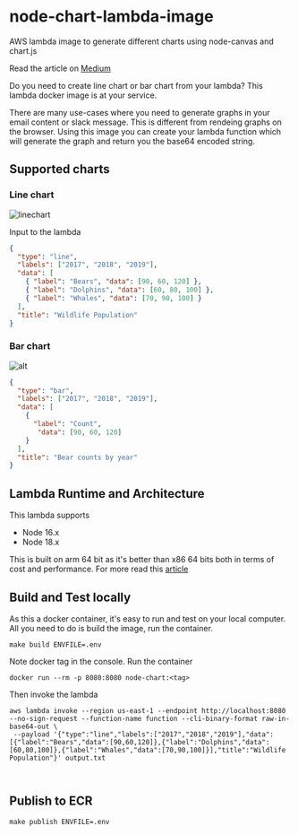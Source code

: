 # node-chart-lambda-image

AWS lambda image to generate different charts using node-canvas and chart.js

Read the article on [Medium](https://mithundotdas.medium.com/deploy-chartjs-node-canvas-to-aws-lambda-using-docker-container-b903d0018e26)

Do you need to create line chart or bar chart from your lambda? This lambda docker image is at your service.

There are many use-cases where you need to generate graphs in your email content or slack message. This is different from rendeing graphs on the browser. Using this image you can create your lambda function which will generate the graph and return you the base64 encoded string.

## Supported charts

### Line chart

![linechart](https://github.com/just4give/chartjs-node-canvas-lambda/assets/9275193/81546b10-7767-4154-a544-19e6114875db)

Input to the lambda

```json
{
  "type": "line",
  "labels": ["2017", "2018", "2019"],
  "data": [
    { "label": "Bears", "data": [90, 60, 120] },
    { "label": "Dolphins", "data": [60, 80, 100] },
    { "label": "Whales", "data": [70, 90, 100] }
  ],
  "title": "Wildlife Population"
}
```

### Bar chart

![alt](https://github.com/just4give/chartjs-node-canvas-lambda/assets/9275193/52a16b02-3021-4851-98a6-b542d7b5d3b8)

```json
{
  "type": "bar",
  "labels": ["2017", "2018", "2019"],
  "data": [
    {
      "label": "Count",
       "data": [90, 60, 120]
    }
  ],
  "title": "Bear counts by year"
}
```

## Lambda Runtime and Architecture

This lambda supports

- Node 16.x
- Node 18.x

This is built on arm 64 bit as it's better than x86 64 bits both in terms of cost and performance. For more read this [article](https://docs.aws.amazon.com/lambda/latest/dg/foundation-arch.html)

## Build and Test locally

As this a docker container, it's easy to run and test on your local computer. All you need to do is build the image, run the container.

```shell
make build ENVFILE=.env

```

Note docker tag in the console. Run the container

```shell
docker run --rm -p 8080:8080 node-chart:<tag>
```

Then invoke the lambda

```shell
aws lambda invoke --region us-east-1 --endpoint http://localhost:8080  --no-sign-request --function-name function --cli-binary-format raw-in-base64-out \
 --payload '{"type":"line","labels":["2017","2018","2019"],"data":[{"label":"Bears","data":[90,60,120]},{"label":"Dolphins","data":[60,80,100]},{"label":"Whales","data":[70,90,100]}],"title":"Wildlife Population"}' output.txt



```

## Publish to ECR

```shell
make publish ENVFILE=.env
```
